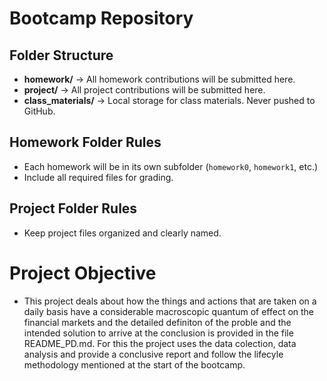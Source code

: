 # Bootcamp Repository 
## Folder Structure
- **homework/** → All homework contributions will be submitted here. 
- **project/** → All project contributions will be submitted here.
- **class_materials/** → Local storage for class materials. Never pushed to GitHub. 
## Homework Folder Rules
- Each homework will be in its own subfolder (`homework0`, `homework1`, etc.)
- Include all required files for grading. 
## Project Folder Rules
- Keep project files organized and clearly named. 


# Project Objective
- This project deals about how the things and actions that are taken on a daily basis have a considerable macroscopic quantum of effect on the financial markets and the detailed definiton of the proble and the intended solution to arrive at the conclusion is provided in the file README_PD.md. For this the project uses the data colection, data analysis and provide a conclusive report and follow the lifecyle methodology mentioned at the start of the bootcamp.
